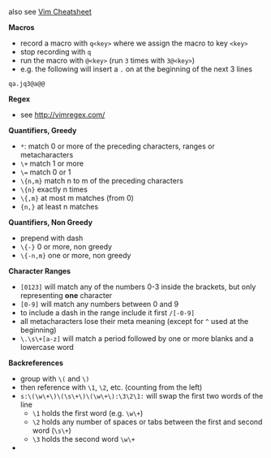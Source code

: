also see [Vim Cheatsheet](Vim%20Cheatsheet.md)

**Macros**
- record a macro with `q<key>` where we assign the macro to key `<key>`
- stop recording with `q`
- run the macro with `@<key>` (run `3` times with `3@<key>`)
- e.g. the following will insert a `.` on at the beginning of the next 3 lines
```
qa.jq3@a@@
```

**Regex**
- see http://vimregex.com/

**Quantifiers, Greedy**
- `*`: match 0 or more of the preceding characters, ranges or metacharacters
- `\+` match 1 or more
- `\=` match 0 or 1
- `\{n,m}` match n to m of the preceding characters
- `\{n}` exactly n times
- `\{,m}` at most m matches (from 0)
- `{n,}` at least n matches

**Quantifiers, Non Greedy**
- prepend with dash
- `\{-}` 0 or more, non greedy
- `\{-n,m}` one or more, non greedy

**Character Ranges**
- `[0123]` will match any of the numbers 0-3 inside the brackets, but only representing **one** character
- `[0-9]` will match any numbers between 0 and 9
- to include a dash in the range include it first `/[-0-9]`
- all metacharacters lose their meta meaning (except for `^` used at the beginning)
- `\.\s\+[a-z]` will match a period followed by one or more blanks and a lowercase word

**Backreferences**
- group with `\(` and `\)`
- then reference with `\1`, `\2`, etc. (counting from the left)
- `s:\(\w\+\)\(\s\+\)\(\w\+\):\3\2\1:`  will swap the first two words of the line
	- `\1` holds the first word (e.g. `\w\+`)
	- `\2` holds any number of spaces or tabs between the first and second word (`\s\+`)
	- `\3` holds the second word `\w\+`
- 